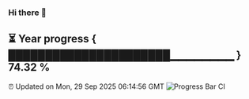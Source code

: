 ### Hi there 👋
⏳ Year progress { ██████████████████████▁▁▁▁▁▁▁▁ } 74.32 %
---
⏰ Updated on Mon, 29 Sep 2025 06:14:56 GMT
![Progress Bar CI](https://github.com/Moyi321/Moyi321/workflows/Progress%20Bar%20CI/badge.svg)
